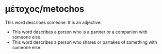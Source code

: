 # μέτοχος/metochos
This word describes someone. It is an adjective.
* This word describes a person who is a partner or a companion with someone else.
* This word describes a person who shares or partakes of something with someone else.

